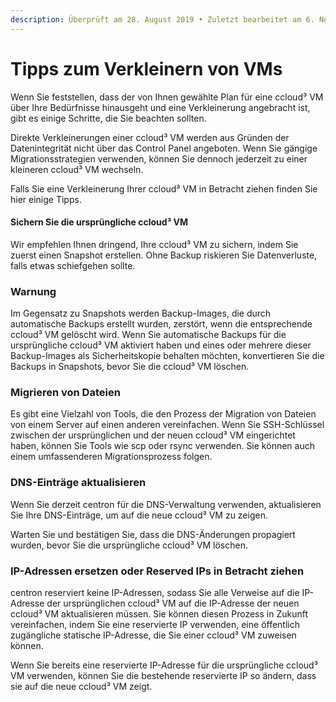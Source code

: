 ```yaml
---
description: Überprüft am 28. August 2019 • Zuletzt bearbeitet am 6. November 2023
---
```


# Tipps zum Verkleinern von VMs

Wenn Sie feststellen, dass der von Ihnen gewählte Plan für eine ccloud³ VM über Ihre Bedürfnisse hinausgeht und eine Verkleinerung angebracht ist, gibt es einige Schritte, die Sie beachten sollten.&#x20;

Direkte Verkleinerungen einer ccloud³ VM werden aus Gründen der Datenintegrität nicht über das Control Panel angeboten. Wenn Sie gängige Migrationsstrategien verwenden, können Sie dennoch jederzeit zu einer kleineren ccloud³ VM wechseln.

Falls Sie eine Verkleinerung Ihrer ccloud³ VM in Betracht ziehen finden Sie hier einige Tipps.

#### Sichern Sie die ursprüngliche ccloud³ VM

Wir empfehlen Ihnen dringend, Ihre ccloud³ VM zu sichern, indem Sie zuerst einen Snapshot erstellen. Ohne Backup riskieren Sie Datenverluste, falls etwas schiefgehen sollte.



### **Warnung**

Im Gegensatz zu Snapshots werden Backup-Images, die durch automatische Backups erstellt wurden, zerstört, wenn die entsprechende ccloud³ VM gelöscht wird. Wenn Sie automatische Backups für die ursprüngliche ccloud³ VM aktiviert haben und eines oder mehrere dieser Backup-Images als Sicherheitskopie behalten möchten, konvertieren Sie die Backups in Snapshots, bevor Sie die ccloud³ VM löschen.



### Migrieren von Dateien

Es gibt eine Vielzahl von Tools, die den Prozess der Migration von Dateien von einem Server auf einen anderen vereinfachen. Wenn Sie SSH-Schlüssel zwischen der ursprünglichen und der neuen ccloud³ VM eingerichtet haben, können Sie Tools wie scp oder rsync verwenden. Sie können auch einem umfassenderen Migrationsprozess folgen.



### DNS-Einträge aktualisieren

Wenn Sie derzeit centron für die DNS-Verwaltung verwenden, aktualisieren Sie Ihre DNS-Einträge, um auf die neue ccloud³ VM zu zeigen.

Warten Sie und bestätigen Sie, dass die DNS-Änderungen propagiert wurden, bevor Sie die ursprüngliche ccloud³ VM löschen.



### IP-Adressen ersetzen oder Reserved IPs in Betracht ziehen

centron reserviert keine IP-Adressen, sodass Sie alle Verweise auf die IP-Adresse der ursprünglichen ccloud³ VM auf die IP-Adresse der neuen ccloud³ VM aktualisieren müssen. Sie können diesen Prozess in Zukunft vereinfachen, indem Sie eine reservierte IP verwenden, eine öffentlich zugängliche statische IP-Adresse, die Sie einer ccloud³ VM zuweisen können.

Wenn Sie bereits eine reservierte IP-Adresse für die ursprüngliche ccloud³ VM verwenden, können Sie die bestehende reservierte IP so ändern, dass sie auf die neue ccloud³ VM zeigt.
